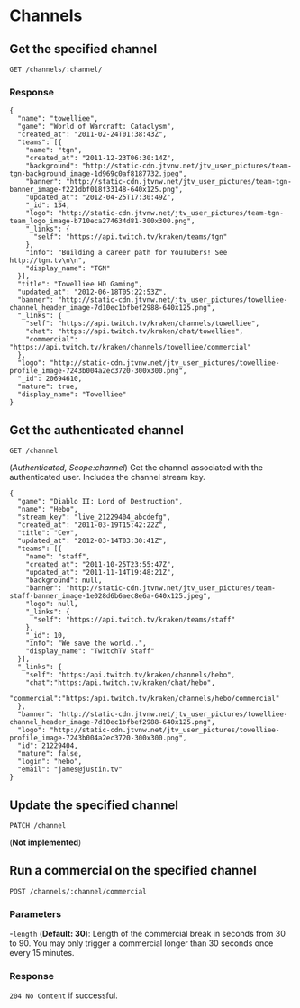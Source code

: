# Channels

## Get the specified channel

`GET /channels/:channel/`

### Response

    {
      "name": "towelliee",
      "game": "World of Warcraft: Cataclysm",
      "created_at": "2011-02-24T01:38:43Z",
      "teams": [{
        "name": "tgn",
        "created_at": "2011-12-23T06:30:14Z",
        "background": "http://static-cdn.jtvnw.net/jtv_user_pictures/team-tgn-background_image-1d969c0af8187732.jpeg",
        "banner": "http://static-cdn.jtvnw.net/jtv_user_pictures/team-tgn-banner_image-f221dbf018f33148-640x125.png",
        "updated_at": "2012-04-25T17:30:49Z",
        "_id": 134,
        "logo": "http://static-cdn.jtvnw.net/jtv_user_pictures/team-tgn-team_logo_image-b710eca274634d81-300x300.png",
        "_links": {
          "self": "https://api.twitch.tv/kraken/teams/tgn"
        },
        "info": "Building a career path for YouTubers! See http://tgn.tv\n\n",
        "display_name": "TGN"
      }],
      "title": "Towelliee HD Gaming",
      "updated_at": "2012-06-18T05:22:53Z",
      "banner": "http://static-cdn.jtvnw.net/jtv_user_pictures/towelliee-channel_header_image-7d10ec1bfbef2988-640x125.png",
      "_links": {
        "self": "https://api.twitch.tv/kraken/channels/towelliee",
        "chat": "https://api.twitch.tv/kraken/chat/towelliee",
        "commercial": "https://api.twitch.tv/kraken/channels/towelliee/commercial"
      },
      "logo": "http://static-cdn.jtvnw.net/jtv_user_pictures/towelliee-profile_image-7243b004a2ec3720-300x300.png",
      "_id": 20694610,
      "mature": true,
      "display_name": "Towelliee"
    }
## Get the authenticated channel

`GET /channel`

(*Authenticated, Scope:channel*) Get the channel associated with the authenticated user. Includes the channel stream key.

    {
      "game": "Diablo II: Lord of Destruction",
      "name": "Hebo",
      "stream_key": "live_21229404_abcdefg",
      "created_at": "2011-03-19T15:42:22Z",
      "title": "Cev",
      "updated_at": "2012-03-14T03:30:41Z",
      "teams": [{
        "name": "staff",
        "created_at": "2011-10-25T23:55:47Z",
        "updated_at": "2011-11-14T19:48:21Z",
        "background": null,
        "banner": "http://static-cdn.jtvnw.net/jtv_user_pictures/team-staff-banner_image-1e028d6b6aec8e6a-640x125.jpeg",
        "logo": null,
        "_links": {
          "self": "https://api.twitch.tv/kraken/teams/staff"
        },
        "_id": 10,
        "info": "We save the world..",
        "display_name": "TwitchTV Staff"
      }],
      "_links": {
        "self": "https:/api.twitch.tv/kraken/channels/hebo",
        "chat":"https:/api.twitch.tv/kraken/chat/hebo",
        "commercial":"https:/api.twitch.tv/kraken/channels/hebo/commercial"
      },
      "banner": "http://static-cdn.jtvnw.net/jtv_user_pictures/towelliee-channel_header_image-7d10ec1bfbef2988-640x125.png",
      "logo": "http://static-cdn.jtvnw.net/jtv_user_pictures/towelliee-profile_image-7243b004a2ec3720-300x300.png",
      "id": 21229404,
      "mature": false,
      "login": "hebo",
      "email": "james@justin.tv"
    }

## Update the specified channel

`PATCH /channel`

(**Not implemented**)

## Run a commercial on the specified channel

`POST /channels/:channel/commercial`

### Parameters

  -`length` (**Default: 30**): Length of the commercial break in seconds from 30 to 90. You may only trigger a commercial longer than 30 seconds once every 15 minutes.

### Response

`204 No Content` if successful.